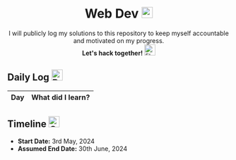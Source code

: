 # <h1 align='center'>Web Dev <img src="https://raw.githubusercontent.com/Tarikul-Islam-Anik/Animated-Fluent-Emojis/master/Emojis/Animals/Hatching%20Chick.png" alt="Hatching Chick" width="25" height="25" /></h1>
<p align='center'> I will publicly log my solutions to this repository to keep myself accountable and motivated on my progress.<br/> 
  <strong>
    Let's hack together! 
  </strong><img src="https://raw.githubusercontent.com/Tarikul-Islam-Anik/Animated-Fluent-Emojis/master/Emojis/Hand%20gestures/Flexed%20Biceps%20Medium%20Skin%20Tone.png" alt="Flexed Biceps Medium Skin Tone" width="25" height="25" /> <br/>
</p>

## Daily Log <img src="https://raw.githubusercontent.com/Tarikul-Islam-Anik/Animated-Fluent-Emojis/master/Emojis/Objects/Bookmark%20Tabs.png" alt="Bookmark Tabs" width="25" height="25" />
| **Day** | **What did I learn?** |
:----------: | :--------------------------------------------------------------------------------------------------------------------------------------------------------------------------------------: |

## Timeline <img src="https://raw.githubusercontent.com/Tarikul-Islam-Anik/Animated-Fluent-Emojis/master/Emojis/Objects/Calendar.png" alt="Calendar" width="25" height="25" />
- **Start Date:** 3rd May, 2024
- **Assumed End Date:** 30th June, 2024
